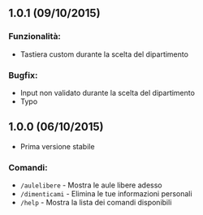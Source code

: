 ## 1.0.1 (09/10/2015)
### Funzionalità:

- Tastiera custom durante la scelta del dipartimento

### Bugfix:

- Input non validato durante la scelta del dipartimento
- Typo

## 1.0.0 (06/10/2015)
- Prima versione stabile

### Comandi:

- `/aulelibere` - Mostra le aule libere adesso
- `/dimenticami` - Elimina le tue informazioni personali
- `/help` - Mostra la lista dei comandi disponibili